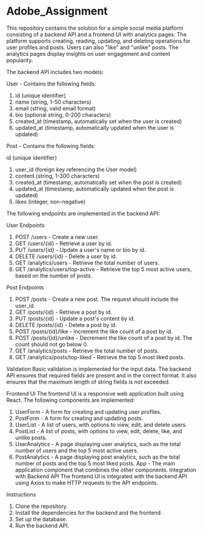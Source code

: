 # Adobe_Assignment

This repository contains the solution for a simple social media platform consisting of a backend API and a frontend UI with analytics pages. The platform supports creating, reading, updating, and deleting operations for user profiles and posts. Users can also "like" and "unlike" posts. The analytics pages display insights on user engagement and content popularity.


The backend API includes two models:

User - Contains the following fields:

1. id (unique identifier)
2. name (string, 1-50 characters)
3. email (string, valid email format)
4. bio (optional string, 0-200 characters)
5. created_at (timestamp, automatically set when the user is created)
6. updated_at (timestamp, automatically updated when the user is updated)

Post - Contains the following fields:

id (unique identifier)
1. user_id (foreign key referencing the User model)
2. content (string, 1-300 characters)
3. created_at (timestamp, automatically set when the post is created)
4. updated_at (timestamp, automatically updated when the post is updated)
5. likes (integer, non-negative)

The following endpoints are implemented in the backend API:

User Endpoints
1. POST /users - Create a new user.
2. GET /users/{id} - Retrieve a user by id.
3. PUT /users/{id} - Update a user's name or bio by id.
4. DELETE /users/{id} - Delete a user by id.
5. GET /analytics/users - Retrieve the total number of users.
6. GET /analytics/users/top-active - Retrieve the top 5 most active users, based on the number of posts.

Post Endpoints
1. POST /posts - Create a new post. The request should include the user_id.
2. GET /posts/{id} - Retrieve a post by id.
3. PUT /posts/{id} - Update a post's content by id.
4. DELETE /posts/{id} - Delete a post by id.
5. POST /posts/{id}/like - Increment the like count of a post by id.
6. POST /posts/{id}/unlike - Decrement the like count of a post by id. The count should not go below 0.
7. GET /analytics/posts - Retrieve the total number of posts.
8. GET /analytics/posts/top-liked - Retrieve the top 5 most liked posts.

Validation
Basic validation is implemented for the input data. The backend API ensures that required fields are present and in the correct format. It also ensures that the maximum length of string fields is not exceeded.


Frontend UI
The frontend UI is a responsive web application built using React. The following components are implemented:

1. UserForm - A form for creating and updating user profiles.
2. PostForm - A form for creating and updating posts.
3. UserList - A list of users, with options to view, edit, and delete users.
4. PostList - A list of posts, with options to view, edit, delete, like, and unlike posts.
5. UserAnalytics - A page displaying user analytics, such as the total number of users and the top 5 most active users.
6. PostAnalytics - A page displaying post analytics, such as the total number of posts and the top 5 most liked posts.
App - The main application component that combines the other components.
Integration with Backend API
The frontend UI is integrated with the backend API using Axios to make HTTP requests to the API endpoints. 

Instructions
1. Clone the repository.
2. Install the dependencies for the backend and the frontend.
3. Set up the database.
4. Run the backend API.

